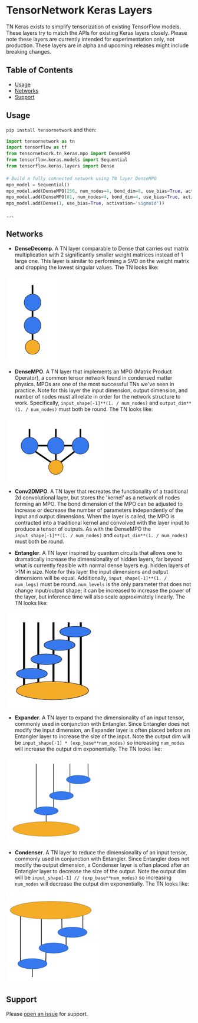 # TensorNetwork Keras Layers

TN Keras exists to simplify tensorization of existing TensorFlow models. These layers try to match the APIs for existing Keras layers closely. Please note these layers are currently intended for experimentation only, not production. These layers are in alpha and upcoming releases might include breaking changes.

## Table of Contents

- [Usage](#usage)
- [Networks](#networks)
- [Support](#support)

## Usage

`pip install tensornetwork` and then:

```python
import tensornetwork as tn
import tensorflow as tf
from tensornetwork.tn_keras.mpo import DenseMPO
from tensorflow.keras.models import Sequential
from tensorflow.keras.layers import Dense

# Build a fully connected network using TN layer DenseMPO
mpo_model = Sequential()
mpo_model.add(DenseMPO(256, num_nodes=4, bond_dim=8, use_bias=True, activation='relu', input_shape=(1296,)))
mpo_model.add(DenseMPO(81, num_nodes=4, bond_dim=4, use_bias=True, activation='relu'))
mpo_model.add(Dense(1, use_bias=True, activation='sigmoid'))

...
```
## Networks

- **DenseDecomp**. A TN layer comparable to Dense that carries out matrix multiplication with 2 significantly smaller weight matrices instead of 1 large one. This layer is similar to performing a SVD on the weight matrix and dropping the lowest singular values. The TN looks like:

![Image of Decomp](images/decomp.png)

- **DenseMPO**. A TN layer that implements an MPO (Matrix Product Operator), a common tensor network found in condensed matter physics. MPOs are one of the most successful TNs we've seen in practice. Note for this layer the input dimension, output dimension, and number of nodes must all relate in order for the network structure to work. Specifically, `input_shape[-1]**(1. / num_nodes)` and `output_dim**(1. / num_nodes)` must both be round. The TN looks like:

![Image of MPO](images/mpo.png)

- **Conv2DMPO**. A TN layer that recreates the functionality of a traditional 2d convolutional layer, but stores the 'kernel' as a network of nodes forming an MPO. The bond dimension of the MPO can be adjusted to increase or decrease the number of parameters independently of the input and output dimensions. When the layer is called, the MPO is contracted into a traditional kernel and convolved with the layer input to produce a tensor of outputs. As with the DenseMPO the `input_shape[-1]**(1. / num_nodes)` and `output_dim**(1. / num_nodes)` must both be round.

- **Entangler**. A TN layer inspired by quantum circuits that allows one to dramatically increase the dimensionality of hidden layers, far beyond what is currently feasible with normal dense layers e.g. hidden layers of >1M in size. Note for this layer the input dimensions and output dimensions will be equal. Additionally, `input_shape[-1]**(1. / num_legs)` must be round. `num_levels` is the only parameter that does not change input/output shape; it can be increased to increase the power of the layer, but inference time will also scale approximately linearly. The TN looks like:

![Image of Entangler](images/staircase_entangler.png)

- **Expander**. A TN layer to expand the dimensionality of an input tensor, commonly used in conjunction with Entangler. Since Entangler does not modify the input dimension, an Expander layer is often placed before an Entangler layer to increase the size of the input. Note the output dim will be `input_shape[-1] * (exp_base**num_nodes)` so increasing `num_nodes` will increase the output dim exponentially. The TN looks like: 

![Image of Expander](images/expander.png)

- **Condenser**. A TN layer to reduce the dimensionality of an input tensor, commonly used in conjunction with Entangler. Since Entangler does not modify the output dimension, a Condenser layer is often placed after an Entangler layer to decrease the size of the output. Note the output dim will be `input_shape[-1] // (exp_base**num_nodes)` so increasing `num_nodes` will decrease the output dim exponentially. The TN looks like:

![Image of Condenser](images/condenser.png)

## Support

Please [open an issue](https://github.com/google/TensorNetwork/issues/new) for support.
